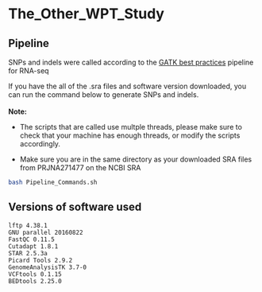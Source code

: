# The_Other_WPT_Study

## Pipeline
SNPs and indels were called according to the [GATK best practices](https://software.broadinstitute.org/gatk/documentation/article.php?id=3891) pipeline for RNA-seq


If you have the all of the .sra files and software version downloaded, you can run the command below to generate SNPs and indels. 
<br>
<br>
<strong>Note:</strong> 
<br>
* The scripts that are called use multple threads, please make sure to check that your machine has enough threads, or modify the scripts accordingly.

* Make sure you are in the same directory as your downloaded SRA files from PRJNA271477 on the NCBI SRA

```bash
bash Pipeline_Commands.sh
```

## Versions of software used
```
lftp 4.38.1
GNU parallel 20160822
FastQC 0.11.5
Cutadapt 1.8.1
STAR 2.5.3a
Picard Tools 2.9.2
GenomeAnalysisTK 3.7-0
VCFtools 0.1.15
BEDtools 2.25.0
```
